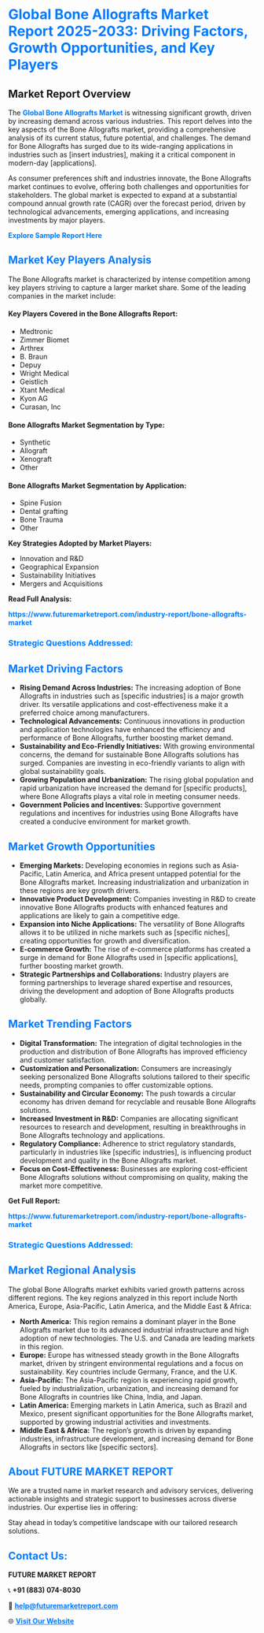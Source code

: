 <h1 style="color: #007BFF;">Global Bone Allografts Market Report 2025-2033: Driving Factors, Growth Opportunities, and Key Players</h1>

<section id="overview">
<h2>Market Report Overview</h2>
<p>The <a href="https://www.futuremarketreport.com/industry-report/bone-allografts-market" style="color: #007BFF; text-decoration: none;"><strong>Global Bone Allografts Market</strong></a> is witnessing significant growth, driven by increasing demand across various industries. This report delves into the key aspects of the Bone Allografts market, providing a comprehensive analysis of its current status, future potential, and challenges. The demand for Bone Allografts has surged due to its wide-ranging applications in industries such as [insert industries], making it a critical component in modern-day [applications].</p>
<p>As consumer preferences shift and industries innovate, the Bone Allografts market continues to evolve, offering both challenges and opportunities for stakeholders. The global market is expected to expand at a substantial compound annual growth rate (CAGR) over the forecast period, driven by technological advancements, emerging applications, and increasing investments by major players.</p>
</section>

<section id="overview">
<p><a href="https://www.futuremarketreport.com/request-sample/reportId=59452" style="color: #007BFF; text-decoration: none;"><strong>Explore Sample Report Here</strong></a></p>
</section>

<section id="key-players">
<h2 style="color: #007BFF;">Market Key Players Analysis</h2>
<p>The Bone Allografts market is characterized by intense competition among key players striving to capture a larger market share. Some of the leading companies in the market include:</p>
<h4>Key Players Covered in the Bone Allografts Report:</h4>
<ul><li>Medtronic</li><li>Zimmer Biomet</li><li>Arthrex</li><li>B. Braun</li><li>Depuy</li><li>Wright Medical</li><li>Geistlich</li><li>Xtant Medical</li><li>Kyon AG</li><li>Curasan, Inc</li></ul>
<h4>Bone Allografts Market Segmentation by Type:</h4>
<ul><li>Synthetic</li><li>Allograft</li><li>Xenograft</li><li>Other</li></ul>

<h4>Bone Allografts Market Segmentation by Application:</h4>
<ul><li>Spine Fusion</li><li>Dental grafting</li><li>Bone Trauma</li><li>Other</li></ul>
<p><strong>Key Strategies Adopted by Market Players:</strong></p>
<ul>
<li>Innovation and R&D</li>
<li>Geographical Expansion</li>
<li>Sustainability Initiatives</li>
<li>Mergers and Acquisitions</li>
</ul>
</section>

<section>
<p><strong>Read Full Analysis: </strong></p><a href="https://www.futuremarketreport.com/industry-report/bone-allografts-market" style="color: #007BFF; text-decoration: none;"><strong>https://www.futuremarketreport.com/industry-report/bone-allografts-market</strong></a>
<h3 style="color: #007BFF;">Strategic Questions Addressed:</h3>
</section>

<section id="driving-factors">
<h2 style="color: #007BFF;">Market Driving Factors</h2>
<ul>
<li><strong>Rising Demand Across Industries:</strong> The increasing adoption of Bone Allografts in industries such as [specific industries] is a major growth driver. Its versatile applications and cost-effectiveness make it a preferred choice among manufacturers.</li>
<li><strong>Technological Advancements:</strong> Continuous innovations in production and application technologies have enhanced the efficiency and performance of Bone Allografts, further boosting market demand.</li>
<li><strong>Sustainability and Eco-Friendly Initiatives:</strong> With growing environmental concerns, the demand for sustainable Bone Allografts solutions has surged. Companies are investing in eco-friendly variants to align with global sustainability goals.</li>
<li><strong>Growing Population and Urbanization:</strong> The rising global population and rapid urbanization have increased the demand for [specific products], where Bone Allografts plays a vital role in meeting consumer needs.</li>
<li><strong>Government Policies and Incentives:</strong> Supportive government regulations and incentives for industries using Bone Allografts have created a conducive environment for market growth.</li>
</ul>
</section>

<section id="growth-opportunities">
<h2 style="color: #007BFF;">Market Growth Opportunities</h2>
<ul>
<li><strong>Emerging Markets:</strong> Developing economies in regions such as Asia-Pacific, Latin America, and Africa present untapped potential for the Bone Allografts market. Increasing industrialization and urbanization in these regions are key growth drivers.</li>
<li><strong>Innovative Product Development:</strong> Companies investing in R&D to create innovative Bone Allografts products with enhanced features and applications are likely to gain a competitive edge.</li>
<li><strong>Expansion into Niche Applications:</strong> The versatility of Bone Allografts allows it to be utilized in niche markets such as [specific niches], creating opportunities for growth and diversification.</li>
<li><strong>E-commerce Growth:</strong> The rise of e-commerce platforms has created a surge in demand for Bone Allografts used in [specific applications], further boosting market growth.</li>
<li><strong>Strategic Partnerships and Collaborations:</strong> Industry players are forming partnerships to leverage shared expertise and resources, driving the development and adoption of Bone Allografts products globally.</li>
</ul>
</section>

<section id="trending-factors">
<h2 style="color: #007BFF;">Market Trending Factors</h2>
<ul>
<li><strong>Digital Transformation:</strong> The integration of digital technologies in the production and distribution of Bone Allografts has improved efficiency and customer satisfaction.</li>
<li><strong>Customization and Personalization:</strong> Consumers are increasingly seeking personalized Bone Allografts solutions tailored to their specific needs, prompting companies to offer customizable options.</li>
<li><strong>Sustainability and Circular Economy:</strong> The push towards a circular economy has driven demand for recyclable and reusable Bone Allografts solutions.</li>
<li><strong>Increased Investment in R&D:</strong> Companies are allocating significant resources to research and development, resulting in breakthroughs in Bone Allografts technology and applications.</li>
<li><strong>Regulatory Compliance:</strong> Adherence to strict regulatory standards, particularly in industries like [specific industries], is influencing product development and quality in the Bone Allografts market.</li>
<li><strong>Focus on Cost-Effectiveness:</strong> Businesses are exploring cost-efficient Bone Allografts solutions without compromising on quality, making the market more competitive.</li>
</ul>
</section>

<section>
<p><strong>Get Full Report: </strong></p><a href="https://www.futuremarketreport.com/industry-report/bone-allografts-market" style="color: #007BFF; text-decoration: none;"><strong>https://www.futuremarketreport.com/industry-report/bone-allografts-market</strong></a>
<h3 style="color: #007BFF;">Strategic Questions Addressed:</h3>
</section>


<section id="regional-analysis">
<h2 style="color: #007BFF;">Market Regional Analysis</h2>
<p>The global Bone Allografts market exhibits varied growth patterns across different regions. The key regions analyzed in this report include North America, Europe, Asia-Pacific, Latin America, and the Middle East & Africa:</p>
<ul>
<li><strong>North America:</strong> This region remains a dominant player in the Bone Allografts market due to its advanced industrial infrastructure and high adoption of new technologies. The U.S. and Canada are leading markets in this region.</li>
<li><strong>Europe:</strong> Europe has witnessed steady growth in the Bone Allografts market, driven by stringent environmental regulations and a focus on sustainability. Key countries include Germany, France, and the U.K.</li>
<li><strong>Asia-Pacific:</strong> The Asia-Pacific region is experiencing rapid growth, fueled by industrialization, urbanization, and increasing demand for Bone Allografts in countries like China, India, and Japan.</li>
<li><strong>Latin America:</strong> Emerging markets in Latin America, such as Brazil and Mexico, present significant opportunities for the Bone Allografts market, supported by growing industrial activities and investments.</li>
<li><strong>Middle East & Africa:</strong> The region’s growth is driven by expanding industries, infrastructure development, and increasing demand for Bone Allografts in sectors like [specific sectors].</li>
</ul>
</section>

<footer>
<h2 style="color: #007BFF;">About FUTURE MARKET REPORT</h2>
<p>We are a trusted name in market research and advisory services, delivering actionable insights and strategic support to businesses across diverse industries. Our expertise lies in offering:</p>

<p>Stay ahead in today’s competitive landscape with our tailored research solutions.</p>

<h2 style="color: #007BFF;">Contact Us:</h2>
<p><strong>FUTURE MARKET REPORT</strong></p>
<p>📞 <strong>+91 (883) 074-8030</strong></p>
<p>📧 <strong><a href="mailto:help@futuremarketreport.com" style="color: #007BFF;">help@futuremarketreport.com</a></strong></p>
<p>🌐 <strong><a href="https://www.futuremarketreport.com/" style="color: #007BFF;">Visit Our Website</a></strong></p>
</footer>